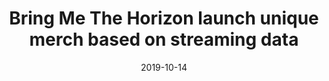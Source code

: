 ---
title: Bring Me The Horizon launch unique merch based on streaming data
link: https://www.musicweek.com/digital/read/bring-me-the-horizon-launch-unique-merch-based-on-streaming-data/077730
date: 2019-10-14
thumb_image: images/press/musicweek.jpg
thumb_image_alt: MusicWeek logo
related_project: /projects/amo-in-colour
layout: press
---